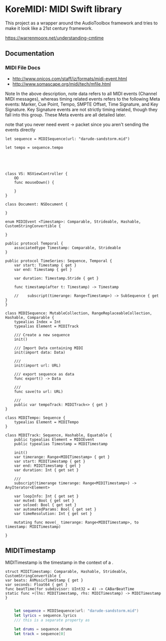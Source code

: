 # KoreMIDI: MIDI Swift library

This project as a wrapper around the AudioToolbox framework and tries to make it look like a 21st century framework.  

https://warrenmoore.net/understanding-cmtime

## Documentation
### MIDI File Docs
* http://www.onicos.com/staff/iz/formats/midi-event.html
* http://www.somascape.org/midi/tech/mfile.html

Note In the above description, note data refers to all MIDI events (Channel MIDI messages), whereas timing related events refers to the following Meta events: Marker, Cue Point, Tempo, SMPTE Offset, Time Signature, and Key Signature. Key Signature events are not strictly timing related, though they fall into this group. These Meta events are all detailed later.

note that you never need event -> packet since you aren't sending the events directly

```
let sequence = MIDISequence(url: "darude-sandstorm.mid")

let tempo = sequence.tempo





class VS: NSViewController {
    OO
    func mouseDown() {
        
    }
}

class Document: NSDocument {
    
}

```

```
enum MIDIEvent <Timestamp>: Comparable, Strideable, Hashable,      CustomStringConvertible {
    
}

public protocol Temporal {
    associatedtype Timestamp: Comparable, Strideable
}

public protocol TimeSeries: Sequence, Temporal {
    var start: Timestamp { get }
    var end: Timestamp { get }

    var duration: Timestamp.Stride { get }

    func timestamp(after t: Timestamp) -> Timestamp

    //    subscript(timerange: Range<Timestamp>) -> SubSequence { get }
}

```

```
class MIDISequence: MutableCollection, RangeReplaceableCollection, Hashable, Comparable {
    typealias Index = Int
    typealias Element = MIDITrack

    /// Create a new sequence
    init()

    /// Import Data containing MIDI
    init(import data: Data)

    /// 
    init(import url: URL)

    /// export sequence as data
    func export() -> Data

    ///
    func save(to url: URL)

    ///
    public var tempoTrack: MIDITrack<> { get }
}

class MIDITempo: Sequence {
    typealias Element = MIDITempo
}
```


```
class MIDITrack: Sequence, Hashable, Equatable {
    public typealias Element = MIDIEvent
    public typealias Timestamp = MIDITimestamp

    init()
    var timerange: Range<MIDITimestamp> { get }
    var start: MIDITimestamp { get }
    var end: MIDITimestamp { get }
    var duration: Int { get set }

    /// 
    subscript(timerange timerange: Range<MIDITimestamp>) -> AnyIterator<Element>

    var loopInfo: Int { get set }
    var muted: Bool { get set }
    var soloed: Bool { get set }
    var automatedParams: Bool { get set }
    var timeResolution: Int { get set } 

    mutating func move(_ timerange: Range<MIDITimestamp>, to timestamp: MIDITimestamp)

}
```

 

## MIDITimestamp

MIDITimestamp is the timestamp in the context of a . 

```
struct MIDITimestamp: Comparable, Hashable, Strideable, CustomStringConvertible {
var beats: AVMusicTimeStamp { get }
var seconds: Float64 { get }
func beatTime(for subdivisor: UInt32 = 4) -> CABarBeatTime
static func +(lhs: MIDITimestamp, rhs: MIDITimestamp) -> MIDITimestamp
}
```





```swift

    let sequence = MIDISequence(url: "darude-sandstorm.mid")
    let lyrics = sequence.lyrics
    /// this is a separate property as 

    let drums = sequence.drums
    let track = sequence[0]
    
 
```
